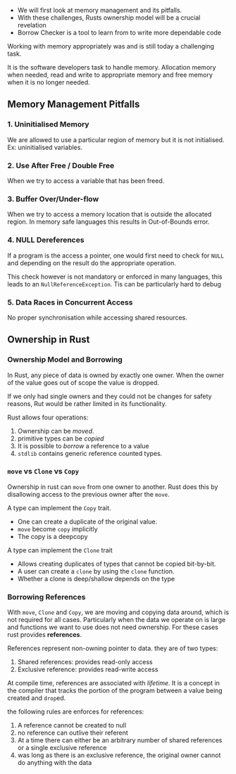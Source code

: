 - We will first look at memory management and its pitfalls. 
- With these challenges, Rusts ownership model will be a crucial revelation
- Borrow Checker is a tool to learn from to write more dependable code

Working with memory appropriately was and is still today a challenging task. 

It is the software developers task to handle memory. Allocation memory when needed, read and write to appropriate memory and free memory when it is no longer needed.
## Memory Management Pitfalls

### 1. Uninitialised Memory
We are allowed to use a particular region of memory but it is not initialised. Ex: uninitialised variables.

### 2. Use After Free / Double Free
When we try to access a variable that has been freed. 

### 3. Buffer Over/Under-flow
When we try to access a memory location that is outside the allocated region. In memory safe languages this results in Out-of-Bounds error.

### 4. NULL Dereferences
If a program is the access a pointer, one would first need to check for `NULL` and depending on the result do the appropriate operation. 

This check however is not mandatory or enforced in many languages, this leads to an `NullReferenceException`. Tis can be particularly hard to debug

### 5. Data Races in Concurrent Access
No proper synchronisation while accessing shared resources.



## Ownership in Rust

### Ownership Model and Borrowing
In Rust, any piece of data is owned by exactly one owner. When the owner of the value goes out of scope the value is dropped.

If we only had single owners and they could not be changes for safety reasons, Rut would be rather limited in its functionality.

Rust allows four operations:
1. Ownership can be *moved*.
2. primitive types can be *copied*
3. It is possible to *borrow* a reference to a value
4. `stdlib` contains generic reference counted types.

### `move` vs `Clone` vs `Copy`
Ownership in rust can `move` from one owner to another. Rust does this by disallowing access to the previous owner after the `move`.

A type can implement the `Copy` trait.
- One can create a duplicate of the original value.
- `move` become `copy` implicitly
- The copy is a deepcopy

A type can implement the `Clone` trait
- Allows creating duplicates of types that cannot be copied bit-by-bit.
- A user can create a `clone` by using the `clone` function.
- Whether a clone is deep/shallow depends on the type

### Borrowing References
With `move`, `Clone` and `Copy`, we are moving and copying data around, which is not required for all cases. Particularly when the data we operate on is large and functions we want to use does not need ownership. For these cases rust provides **references**.

References represent non-owning pointer to data. they are of two types:
1. Shared references: provides read-only access
2. Exclusive reference: provides read-write access

At compile time, references are associated with *lifetime*. It is a concept in the compiler that tracks the portion of the program between a value being created and `drop`ed.

the following rules are enforces for references:
1. A reference cannot be created to null
2. no reference can outlive their referent
3. At a time there can either be an arbitrary number of shared references or a single exclusive reference
4. was long as there is an exclusive reference, the original owner cannot do anything with the data

